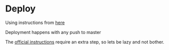 # Deploy

Using instructions from [here](https://gregrickaby.blog/article/nextjs-github-pages)

Deployment happens with any push to master

The [official instructions](https://github.com/vercel/next.js/tree/canary/examples/gh-pages) require an extra step, so lets be lazy and not bother.
